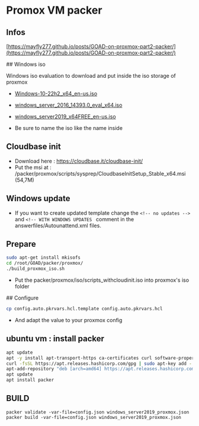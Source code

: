 # Promox VM packer

## Infos 
[https://mayfly277.github.io/posts/GOAD-on-proxmox-part2-packer/](https://mayfly277.github.io/posts/GOAD-on-proxmox-part2-packer/)

## Windows iso

Windows iso evaluation to download and put inside the iso storage of proxmox

- [Windows-10-22h2_x64_en-us.iso](https://software-static.download.prss.microsoft.com/dbazure/988969d5-f34g-4e03-ac9d-1f9786c66750/19045.2006.220908-0225.22h2_release_svc_refresh_CLIENTENTERPRISEEVAL_OEMRET_x64FRE_en-us.iso)
- [windows_server_2016_14393.0_eval_x64.iso](https://software-download.microsoft.com/download/pr/Windows_Server_2016_Datacenter_EVAL_en-us_14393_refresh.ISO)
- [windows_server2019_x64FREE_en-us.iso](https://software-static.download.prss.microsoft.com/dbazure/988969d5-f34g-4e03-ac9d-1f9786c66749/17763.3650.221105-1748.rs5_release_svc_refresh_SERVER_EVAL_x64FRE_en-us.iso)

- Be sure to name the iso like the name inside 
## Cloudbase init 

- Download here : https://cloudbase.it/cloudbase-init/
- Put the msi at : /packer/proxmox/scripts/sysprep/CloudbaseInitSetup_Stable_x64.msi (54,7M)


## Windows update
- If you want to create updated template change the `<!-- no updates -->` and `<!-- WITH WINDOWS UPDATES ` comment in the answerfiles/Autounattend.xml files.


## Prepare

```bash
sudo apt-get install mkisofs
cd /root/GOAD/packer/proxmox/
./build_proxmox_iso.sh
```
- Put the packer/proxmox/iso/scripts_withcloudinit.iso into proxmox's iso folder

## Configure

```bash
cp config.auto.pkrvars.hcl.template config.auto.pkrvars.hcl
```
- And adapt the value to your proxmox config

## ubuntu vm : install packer

```bash
apt update
apt -y install apt-transport-https ca-certificates curl software-properties-common
curl -fsSL https://apt.releases.hashicorp.com/gpg | sudo apt-key add -
apt-add-repository "deb [arch=amd64] https://apt.releases.hashicorp.com $(lsb_release -cs) main"
apt update
apt install packer
```

## BUILD

```
packer validate -var-file=config.json windows_server2019_proxmox.json
packer build -var-file=config.json windows_server2019_proxmox.json
```
